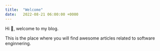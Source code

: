 ```yaml
---
title:  "Welcome"
date:   2022-08-21 06:00:00 +0000
---
```


Hi 👋, welcome to my blog.

<!-- truncate -->

This is the place where you will find awesome articles related to software enginnering.